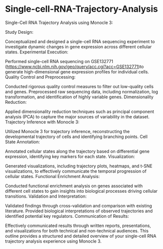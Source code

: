 # Single-cell-RNA-Trajectory-Analysis
Single-Cell RNA Trajectory Analysis using Monocle 3:

Study Design:

Conceptualized and designed a single-cell RNA sequencing experiment to investigate dynamic changes in gene expression across different cellular states.
Experimental Execution:

Performed single-cell RNA sequencing on GSE132771 (https://www.ncbi.nlm.nih.gov/geo/query/acc.cgi?acc=GSE132771)to generate high-dimensional gene expression profiles for individual cells.
Quality Control and Preprocessing:

Conducted rigorous quality control measures to filter out low-quality cells and genes.
Preprocessed raw sequencing data, including normalization, log transformation, and identification of highly variable genes.
Dimensionality Reduction:

Applied dimensionality reduction techniques such as principal component analysis (PCA) to capture the major sources of variability in the dataset.
Trajectory Inference with Monocle 3:

Utilized Monocle 3 for trajectory inference, reconstructing the developmental trajectory of cells and identifying branching points.
Cell State Annotation:

Annotated cellular states along the trajectory based on differential gene expression, identifying key markers for each state.
Visualization:

Generated visualizations, including trajectory plots, heatmaps, and t-SNE visualizations, to effectively communicate the temporal progression of cellular states.
Functional Enrichment Analysis:

Conducted functional enrichment analysis on genes associated with different cell states to gain insights into biological processes driving cellular transitions.
Validation and Interpretation:

Validated findings through cross-validation and comparison with existing literature.
Provided biological interpretations of observed trajectories and identified potential key regulators.
Communication of Results:

Effectively communicated results through written reports, presentations, and visualizations for both technical and non-technical audiences.
This outline provides a structured and detailed overview of your single-cell RNA trajectory analysis experience using Monocle 3.
